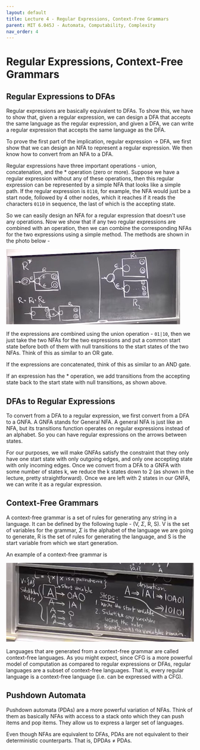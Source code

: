 ```yaml
---
layout: default
title: Lecture 4 - Regular Expressions, Context-Free Grammars
parent: MIT 6.045J - Automata, Computability, Complexity
nav_order: 4
---
```


# Regular Expressions, Context-Free Grammars

## Regular Expressions to DFAs
Regular expressions are basically equivalent to DFAs. To show this, we have to show that,
given a regular expression, we can design a DFA that accepts the same language as the regular
expression, and given a DFA, we can write a regular expression that accepts the same language
as the DFA.

To prove the first part of the implication, regular expression $\to$ DFA, we first show that we can
design an NFA to represent a regular expression. We then know how to convert from an NFA to a DFA.

Regular expressions have three important operations - union, concatenation, and the * operation (zero
or more). Suppose we have a regular expression without any of these operations, then this regular
expression can be represented by a simple NFA that looks like a simple path. If the regular expression
is `0110`, for example, the NFA would just be a start node, followed by 4 other nodes, which it 
reaches if it reads the characters `0110` in sequence, the last of which is the accepting state.

So we can easily design an NFA for a regular expression that doesn't use any operations. Now we show 
that if any two regular expressions are combined with an operation, then we can combine the 
corresponding NFAs for the two expressions using a simple method. The methods are shown in the 
photo below -

![Converting from regular expressions to NFAs](./media/lec4-1.jpg)

If the expressions are combined using the union operation - `01|10`, then we just take the two NFAs
for the two expressions and put a common start state before both of them with null transitions to the
start states of the two NFAs. Think of this as similar to an OR gate.

If the expressions are concatenated, think of this as similar to an AND gate.

If an expression has the * operation, we add transitions from the accepting state back to the start 
state with null transitions, as shown above.

## DFAs to Regular Expressions
To convert from a DFA to a regular expression, we first convert from a DFA to a GNFA. A GNFA stands
for General NFA. A general NFA is just like an NFA, but its transitions function operates on regular
expressions instead of an alphabet. So you can have regular expressions on the arrows between states.

For our purposes, we will make GNFAs satisfy the constraint that they only have one start state with
only outgoing edges, and only one accepting state with only incoming edges. Once we convert from a DFA
to a GNFA with some number of states k, we reduce the k states down to 2 (as shown in the lecture, 
pretty straightforward). Once we are left with 2 states in our GNFA, we can write it as a regular 
expression.

## Context-Free Grammars
A context-free grammar is a set of rules for generating any string in a language. It can be defined
by the following tuple - (V, $\Sigma$, R, S). V is the set of variables for the grammar, $\Sigma$ 
is the alphabet of the language we are going to generate, R is the set of rules for generating the 
language, and S is the start variable from which we start generation.

An example of a context-free grammar is 

![Context-free grammar](./media/lec4-2.jpg)

Languages that are generated from a context-free grammar are called context-free languages. As you 
might expect, since CFG is a more powerful model of computation as compared to regular expressions
or DFAs, regular languages are a subset of context-free languages. That is, every regular language 
is a context-free language (i.e. can be expressed with a CFG).

## Pushdown Automata
Pushdown automata (PDAs) are a more powerful variation of NFAs. Think of them as basically NFAs
with access to a stack onto which they can push items and pop items. They allow us to express a 
larger set of languages.

Even though NFAs are equivalent to DFAs, PDAs are not equivalent to their deterministic counterparts.
That is, DPDAs $\ne$ PDAs.